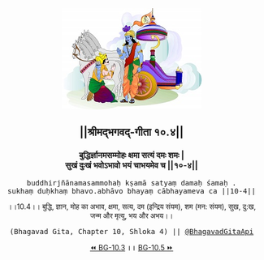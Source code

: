 <center><img src="../../asset/BG.png" alt="#API #bhagavadgitaapi #slok #nodejs #js #api #gitaapi #krishna #hinduism #vedic #ISKCON #shreemadbhagavadgita #technology"/>
<h2>||श्रीमद्‍भगवद्‍-गीता १०.४||</h2>
<h3>बुद्धिर्ज्ञानमसम्मोहः क्षमा सत्यं दमः शमः |<br/>सुखं दुःखं भवोऽभावो भयं चाभयमेव च ||१०-४||</h3>
<pre>buddhirjñānamasammohaḥ kṣamā satyaṃ damaḥ śamaḥ .<br/>sukhaṃ duḥkhaṃ bhavo.abhāvo bhayaṃ cābhayameva ca ||10-4||</pre>
<p>।।10.4।। बुद्धि, ज्ञान, मोह का अभाव, क्षमा, सत्य, दम (इन्द्रिय संयम), शम (मन: संयम), सुख, दु:ख, जन्म और मृत्यु, भय और अभय।।</p>
<pre>(Bhagavad Gita, Chapter 10, Shloka 4) || <a href="https://twitter.com/bhagavadgitaapi">@BhagavadGitaApi</a></pre><a href="../../10/3">⏪  BG-10.3</a><b>        ।।        </b><a href="../../10/5">BG-10.5  ⏩</a></center></center>